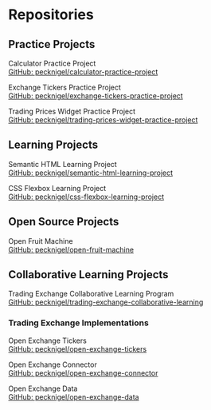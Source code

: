 # Repositories

## Practice Projects

Calculator Practice Project    
[GitHub: pecknigel/calculator-practice-project](https://github.com/pecknigel/calculator-practice-project)

Exchange Tickers Practice Project    
[GitHub: pecknigel/exchange-tickers-practice-project](https://github.com/pecknigel/exchange-tickers-practice-project)

Trading Prices Widget Practice Project    
[GitHub: pecknigel/trading-prices-widget-practice-project](https://github.com/pecknigel/trading-prices-widget-practice-project)

## Learning Projects

Semantic HTML Learning Project    
[GitHub: pecknigel/semantic-html-learning-project](https://github.com/pecknigel/semantic-html-learning-project)

CSS Flexbox Learning Project    
[GitHub: pecknigel/css-flexbox-learning-project](https://github.com/pecknigel/css-flexbox-learning-project)

## Open Source Projects

Open Fruit Machine    
[GitHub: pecknigel/open-fruit-machine](https://github.com/pecknigel/open-fruit-machine)

## Collaborative Learning Projects

Trading Exchange Collaborative Learning Program    
[GitHub: pecknigel/trading-exchange-collaborative-learning](https://github.com/pecknigel/trading-exchange-collaborative-learning)

### Trading Exchange Implementations

Open Exchange Tickers    
[GitHub: pecknigel/open-exchange-tickers](https://github.com/pecknigel/open-exchange-tickers)

Open Exchange Connector    
[GitHub: pecknigel/open-exchange-connector](https://github.com/pecknigel/open-exchange-connector)

Open Exchange Data    
[GitHub: pecknigel/open-exchange-data](https://github.com/pecknigel/open-exchange-data)
